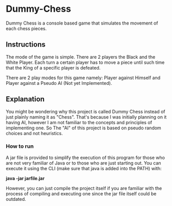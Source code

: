 # Dummy-Chess

Dummy Chess is a console based game that simulates the movement of each chess pieces.

## Instructions

The mode of the game is simple. There are 2 players the Black and the White Player. Each turn a certain player has to move a piece until such time that the King of a specific player is defeated.

There are 2 play modes for this game namely: Player against Himself and Player against a Pseudo AI (Not yet Implemented).

## Explanation

You might be wondering why this project is called Dummy Chess instead of just plainly naming it as "Chess". That's because I was initially planning on it having AI, however I am not familiar to the concepts and principles of implementing one. So The "AI" of this project is based on pseudo random choices and not heuristics.

### How to run

A jar file is provided to simplify the execution of this program for those who are not very familiar of Java or to those who are just starting out. You can execute it using the CLI (make sure that java is added into the PATH) with: 

**java -jar jarfile.jar**

However, you can just compile the project itself if you are familiar with the process of compiling and executing one since the jar file itself could be outdated.
